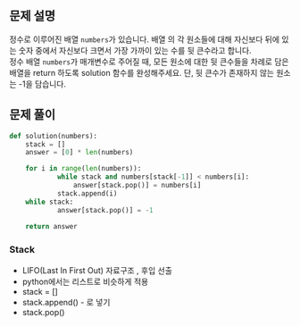 
## 문제 설명
정수로 이루어진 배열 `numbers`가 있습니다. 배열 의 각 원소들에 대해 자신보다 뒤에 있는 숫자 중에서 자신보다 크면서 가장 가까이 있는 수를 뒷 큰수라고 합니다.  
정수 배열 `numbers`가 매개변수로 주어질 때, 모든 원소에 대한 뒷 큰수들을 차례로 담은 배열을 return 하도록 solution 함수를 완성해주세요. 단, 뒷 큰수가 존재하지 않는 원소는 -1을 담습니다.

## 문제 풀이

```python
def solution(numbers):
    stack = []
    answer = [0] * len(numbers)

    for i in range(len(numbers)):
            while stack and numbers[stack[-1]] < numbers[i]:
                answer[stack.pop()] = numbers[i]
            stack.append(i)
    while stack:
            answer[stack.pop()] = -1
    
    return answer
```

### Stack 
- LIFO(Last In First Out) 자료구조 , 후입 선출 
- python에서는 리스트로 비슷하게 적용
- stack = []
- stack.append() - 로 넣기
- stack.pop() 
